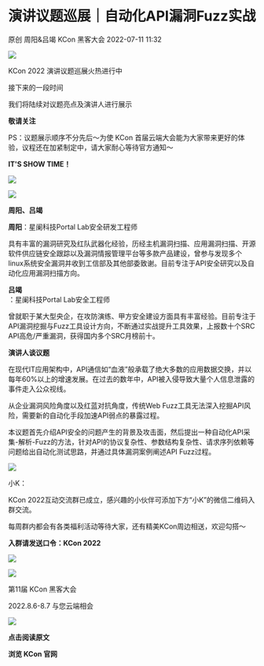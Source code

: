 #  演讲议题巡展｜自动化API漏洞Fuzz实战   
原创 周阳&吕竭  KCon 黑客大会   2022-07-11 11:32  
  
![](https://mmbiz.qpic.cn/mmbiz_jpg/e5by8a5GzIazKib92ePBoVR1Gy91jGycKx0DCxJkhRHGzHRVWwB33ngczBY4hBM73MbIPJ3V8ia3KvQ62b86S55w/640?wx_fmt=jpeg "")  
  
KCon 2022 演讲议题巡展火热进行中  
  
接下来的一段时间  
  
我们将陆续对议题亮点及演讲人进行展示  
  
**敬请关注**  
  
  
PS：议题展示顺序不分先后～为使 KCon 首届云端大会能为大家带来更好的体验，议程还在加紧制定中，请大家耐心等待官方通知～  
  
  
**IT'S SHOW TIME！**  
  
  
![](https://mmbiz.qpic.cn/mmbiz_png/e5by8a5GzIazKib92ePBoVR1Gy91jGycK4HWibyicbicjCRHkl376F3EC7AjcyHWwO1GsNhkvyaiaGG5GiatbOJvmkfA/640?wx_fmt=png "")  
  
  
  
![](https://mmbiz.qpic.cn/mmbiz_gif/e5by8a5GzIazKib92ePBoVR1Gy91jGycKgsSlbH4YUUHwN1jx3R43z0s26o9y0ASox9hjtKESg1xoRgPKbIHdicg/640?wx_fmt=gif "")  
  
  
  
**周阳、吕竭**  
  
  
**周阳**：星阑科技Portal Lab安全研发工程师  
  
  
具有丰富的漏洞研究及红队武器化经验，历经主机漏洞扫描、应用漏洞扫描、开源软件供应链安全跟踪以及漏洞情报管理平台等多款产品建设，曾参与发现多个linux系统安全漏洞并收到工信部及其他部委致谢。目前专注于API安全研究以及自动化应用漏洞扫描方向。  
  
  
**吕竭**  
：星阑科技Portal Lab安全工程师  
  
  
曾就职于某大型央企，在攻防演练、甲方安全建设方面具有丰富经验。目前专注于API漏洞挖掘与Fuzz工具设计方向，不断通过实战提升工具效果，上报数十个SRC API高危/严重漏洞，获得国内多个SRC月榜前十。  
  
  
**演讲人谈议题**  
  
  
在现代IT应用架构中，API通信如“血液”般承载了绝大多数的应用数据交换，并以每年60%以上的增速发展。在过去的数年中，API被入侵导致大量个人信息泄露的事件走入公众视线。  
  
  
从企业漏洞风险角度以及红蓝对抗角度，传统Web Fuzz工具无法深入挖掘API风险，需要新的自动化手段加速API弱点的暴露过程。  
  
  
本议题首先介绍API安全的问题产生的背景及攻击面，然后提出一种自动化API采集-解析-Fuzz的方法，针对API的协议复杂性、参数结构复杂性、请求序列依赖等问题给出自动化测试思路，并通过具体漏洞案例阐述API Fuzz过程。  
  
  
![](https://mmbiz.qpic.cn/mmbiz_gif/e5by8a5GzIb6eEknLkkjCObNbgpM1DYaRA34X71aG92GOwib8iaKKT38NxDDbyMzHefsQDxkvDibUfCk7uFKwCO7Q/640?wx_fmt=gif "")  
  
  
小K：  
  
KCon 2022互动交流群已成立，感兴趣的小伙伴可添加下方“小K”的微信二维码入群交流。  
  
  
每周群内都会有各类福利活动等待大家，还有精美KCon周边相送，欢迎勾搭～  
  
  
**入群请发送口令：KCon 2022**  
  
![](https://mmbiz.qpic.cn/mmbiz_png/e5by8a5GzIazKib92ePBoVR1Gy91jGycKkdQd84BuhkvtopRicj7dnEicaQFj0QRL0iaD2hhyPFKfeSiacggvmvxhRA/640?wx_fmt=png "")  
  
  
  
![](https://mmbiz.qpic.cn/mmbiz_png/e5by8a5GzIazKib92ePBoVR1Gy91jGycKiaV63ia0OCnkMkicIwDgMD8VnPtibFjb9YcvUzTRMyqAlYSFefJOv7QaKA/640?wx_fmt=png "")  
  
  
  
第11届 KCon 黑客大会  
  
2022.8.6-8.7 与您云端相会  
  
![](https://mmbiz.qpic.cn/mmbiz_jpg/e5by8a5GzIazKib92ePBoVR1Gy91jGycK1y1ehibEqI6XQafylXOia2253UaMZd4aQ6QdvsRz9HbP5jT9FQvibp8Rw/640?wx_fmt=jpeg "")  
  
**点击阅读原文**  
  
**浏览 KCon 官网**  
